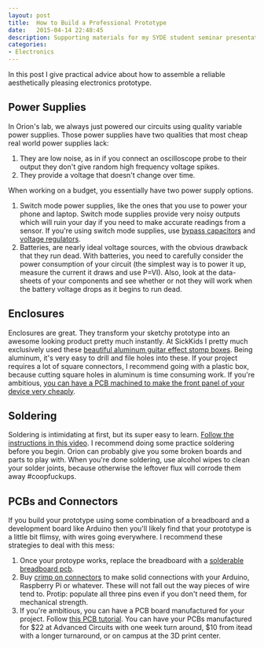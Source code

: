 ```yaml
---
layout: post
title:  How to Build a Professional Prototype
date:   2015-04-14 22:48:45
description: Supporting materials for my SYDE student seminar presentation on rapid electronics prototyping.
categories:
- Electronics
---
```


In this post I give practical advice about how to assemble a reliable aesthetically pleasing electronics prototype.

## Power Supplies

In Orion's lab, we always just powered our circuits using quality variable power supplies. Those power supplies have two qualities that most cheap real world power supplies lack:

1. They are low noise, as in if you connect an oscilloscope probe to their output they don't give random high frequency voltage spikes.
2. They provide a voltage that doesn't change over time.

When working on a budget, you essentially have two power supply options. 

1. Switch mode power supplies, like the ones that you use to power your phone and laptop. Switch mode supplies provide very noisy outputs which will ruin your day if you need to make accurate readings from a sensor. If you're using switch mode supplies, use [bypass capacitors](http://www.seattlerobotics.org/encoder/jun97/basics.html) and [voltage regulators](https://www.sparkfun.com/products/107).
2. Batteries, are nearly ideal voltage sources, with the obvious drawback that they run dead. With batteries, you need to carefully consider the power consumption of your circuit (the simplest way is to power it up, measure the current it draws and use P=VI). Also, look at the data-sheets of your components and see whether or not they will work when the battery voltage drops as it begins to run dead.

## Enclosures

Enclosures are great. They transform your sketchy prototype into an awesome looking product pretty much instantly. At SickKids I pretty much exclusively used these [beautiful aluminum guitar effect stomp boxes](https://www.creatroninc.com/product/aluminum-enclosure-120x95x35mm/?search_query=case&results=34). Being aluminum, it's very easy to drill and file holes into these. If your project requires a lot of square connectors, I recommend going with a plastic box, because cutting square holes in aluminum is time consuming work. If you're ambitious, [you can have a PCB machined to make the front panel of your device very cheaply](https://www.youtube.com/watch?v=Yj0Bv4UEFSs).

## Soldering

Soldering is intimidating at first, but its super easy to learn. [Follow the instructions in this video](https://www.youtube.com/watch?v=fYz5nIHH0iY). I recommend doing some practice soldering before you begin. Orion can probably give you some broken boards and parts to play with. When you're done soldering, use alcohol wipes to clean your solder joints, because otherwise the leftover flux will corrode them away #coopfuckups.

## PCBs and Connectors

If you build your prototype using some combination of a breadboard and a development board like Arduino then you'll likely find that your prototype is a little bit flimsy, with wires going everywhere. I recommend these strategies to deal with this mess:

1. Once your protoype works, replace the breadboard with a [solderable breadboard pcb](https://www.adafruit.com/products/571).
2. Buy [crimp on connectors](https://www.creatroninc.com/product/3-pin-male-jr-header-set/?search_query=crimp+on&results=101) to make solid connections with your Arduino, Raspberry Pi or whatever. These will not fall out the way pieces of wire tend to. Protip: populate all three pins even if you don't need them, for mechanical strength.
3. If you're ambitious, you can have a PCB board manufactured for your project. Follow [this PCB tutorial](https://www.youtube.com/watch?v=1AXwjZoyNno). You can have your PCBs manufactured for $22 at Advanced Circuits with one week turn around, $10 from itead with a longer turnaround, or on campus at the 3D print center. 